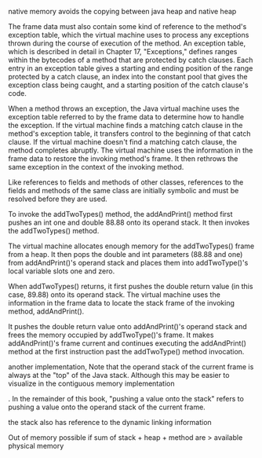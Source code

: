 native memory avoids the copying between  java heap and native heap

The frame data must also contain some kind of reference to the method's exception table, which the virtual machine uses to process any exceptions thrown during the course of execution of the method. An exception table, which is described in detail in Chapter 17, "Exceptions," defines ranges within the bytecodes of a method that are protected by catch clauses. Each entry in an exception table gives a starting and ending position of the range protected by a catch clause, an index into the constant pool that gives the exception class being caught, and a starting position of the catch clause's code.

When a method throws an exception, the Java virtual machine uses the exception table referred to by the frame data to determine how to handle the exception. If the virtual machine finds a matching catch clause in the method's exception table, it transfers control to the beginning of that catch clause. If the virtual machine doesn't find a matching catch clause, the method completes abruptly. The virtual machine uses the information in the frame data to restore the invoking method's frame. It then rethrows the same exception in the context of the invoking method.

Like references to fields and methods of other classes, references to the fields and methods of the same class are initially symbolic and must be resolved before they are used.

To invoke the addTwoTypes() method, the addAndPrint() method first pushes an int one and double 88.88 onto its operand stack. It then invokes the addTwoTypes() method.

The virtual machine allocates enough memory for the addTwoTypes() frame from a heap. It then pops the double and int parameters (88.88 and one) from addAndPrint()'s operand stack and places them into addTwoType()'s local variable slots one and zero.

When addTwoTypes() returns, it first pushes the double return value (in this case, 89.88) onto its operand stack. The virtual machine uses the information in the frame data to locate the stack frame of the invoking method, addAndPrint().

It pushes the double return value onto addAndPrint()'s operand stack and frees the memory occupied by addTwoType()'s frame. It makes addAndPrint()'s frame current and continues executing the addAndPrint() method at the first instruction past the addTwoType() method invocation.

another implementation, Note that the operand stack of the current frame is always at the "top" of the Java stack. Although this may be easier to visualize in the contiguous memory implementation

. In the remainder of this book, "pushing a value onto the stack" refers to pushing a value onto the operand stack of the current frame.

the stack also has reference to the dynamic linking information

Out of memory possible if sum of stack + heap + method are > available physical memory


